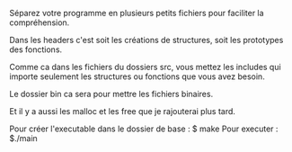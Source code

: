 Séparez votre programme en plusieurs petits fichiers pour faciliter la compréhension.

Dans les headers c'est soit les créations de structures, soit les prototypes des fonctions.

Comme ca dans les fichiers du dossiers src, vous mettez les includes qui importe seulement les
structures ou fonctions que vous avez besoin.

Le dossier bin ca sera pour mettre les fichiers binaires. 

Et il y a aussi les malloc et les free que je rajouterai plus tard.

Pour créer l'executable dans le dossier de base :
$ make
Pour executer : 
$./main

